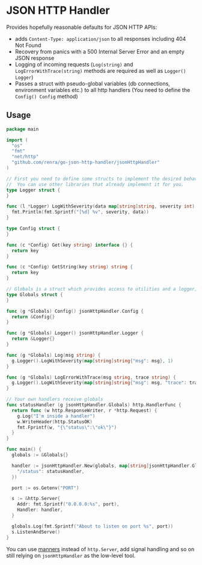 # JSON HTTP Handler

Provides hopefully reasonable defaults for JSON HTTP APIs:

* adds `Content-Type: application/json` to all responses including 404 Not Found
* Recovery from panics with a 500 Internal Server Error and an empty JSON response
* Logging of incoming requests (`Log(string)` and `LogErrorWithTrace(string)` methods are required as well as `Logger() Logger`)
* Passes a struct with pseudo-global variables (db connections, environment variables etc.) to all http handlers (You need to define the `Config() Config` method)

## Usage

```go
package main

import (
  "os"
  "fmt"
  "net/http"
  "github.com/renra/go-json-http-handler/jsonHttpHandler"
)

// First you need to define some structs to implement the desired behaviour.
//  You can use other libraries that already implement it for you.
type Logger struct {
}

func (l *Logger) LogWithSeverity(data map[string]string, severity int) {
  fmt.Println(fmt.Sprintf("[%d] %v", severity, data))
}

type Config struct {
}

func (c *Config) Get(key string) interface {} {
  return key
}

func (c *Config) GetString(key string) string {
  return key
}

// Globals is a struct which provides access to utilities and a logger, it is eventually passed down to handlers
type Globals struct {
}

func (g *Globals) Config() jsonHttpHandler.Config {
  return &Config{}
}

func (g *Globals) Logger() jsonHttpHandler.Logger {
  return &Logger{}
}

func (g *Globals) Log(msg string) {
  g.Logger().LogWithSeverity(map[string]string{"msg": msg}, 1)
}

func (g *Globals) LogErrorWithTrace(msg string, trace string) {
  g.Logger().LogWithSeverity(map[string]string{"msg": msg, "trace": trace}, 0)
}

// Your own handlers receive globals
func statusHandler (g jsonHttpHandler.Globals) http.HandlerFunc {
  return func (w http.ResponseWriter, r *http.Request) {
    g.Log("I'm inside a handler")
    w.WriteHeader(http.StatusOK)
    fmt.Fprintf(w, "{\"status\":\"ok\"}")
  }
}

func main() {
  globals := &Globals{}

  handler := jsonHttpHandler.New(globals, map[string]jsonHttpHandler.GlobalsReceivingHandlerFunc{
    "/status": statusHandler,
  })

  port := os.Getenv("PORT")

  s := &http.Server{
    Addr: fmt.Sprintf("0.0.0.0:%s", port),
    Handler: handler,
  }

  globals.Log(fmt.Sprintf("About to listen on port %s", port))
  s.ListenAndServe()
}
```

You can use [manners](https://github.com/braintree/manners) instead of `http.Server`, add signal handling and so on still relying on `jsonHttpHandler` as the low-level tool.


